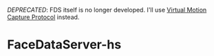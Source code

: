 *DEPRECATED*: FDS itself is no longer developed.
I'll use [Virtual Motion Capture Protocol](https://protocol.vmc.info/) instead.

# FaceDataServer-hs
